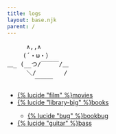 ```yaml
---
title: logs
layout: base.njk
parent: /
---
```


<pre class="ascii">
　 　 ∧,,∧
　　 (´・ω・）
＿_ (__つ/￣￣￣/＿ 
　 　 ＼/　　　　 / 
　　　　 ￣￣￣ 　　
</pre>

<ul class="link-list">
<li><a href="/logs/movies" class="button bg-blue">{% lucide "film" %}movies</a></li>
<li><a href="/logs/books" class="button bg-blue">{% lucide "library-big" %}books</a></li>
<ul>
<li><a href="/logs/bookbug" class="button">{% lucide "bug" %}bookbug</a></li>
</ul>
<li><a href="/logs/bass" class="button bg-blue">{% lucide "guitar" %}bass</a></li>
</ul>